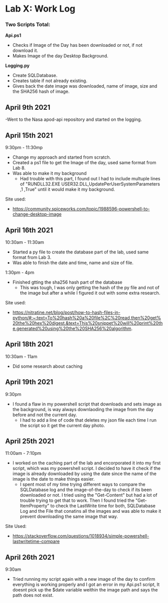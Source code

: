 # Lab X: Work Log
### Two Scripts Total: 
**Api.ps1**
- Checks if Image of the Day has been downloaded or not, if not download it.
- Makes Image of the day Desktop Background.

**Logging.py**
- Create SQLDatabase.
- Creates table if not already existing.
- Gives back the date image was downloaded, name of image, size and the SHA256 hash of image.

## April 9th 2021
-Went to the Nasa apod-api repository and started on the logging. 

## April 15th 2021
9:30pm - 11:30mp 
- Change my approach and started from scratch.
- Created a ps1 file to get the Image of the day, used same format from Lab 8. 
- Was able to make it my background
  - Had trouble with this part, I found out I had to include multuple lines of "RUNDLL32.EXE USER32.DLL,UpdatePerUserSystemParameters ,1 ,True" until it would make it my background.
 
 Site used:
 - https://community.spiceworks.com/topic/1988596-powershell-to-change-desktop-image

## April 16th 2021  
10:30am - 11:30am
- Started a py file to create the database part of the lab, used same format from Lab 3.
- Was able to finish the date and time, name and size of file.

1:30pm - 4pm
- Finished gtting the sha256 hash part of the database
  - This was tough, I was only getting the hash of the py file and not of the image but after a while I figured it out with some extra research. 
  
Site used:  
- https://nitratine.net/blog/post/how-to-hash-files-in-python/#:~:text=To%20hash%20a%20file%2C%20read,then%20get%20the%20hex%20digest.&text=This%20snippet%20will%20print%20the,generated%20using%20the%20SHA256%20algorithm.

## April 18th 2021
10:30am - 11am
- Did some research about caching

## April 19th 2021
9:30pm
- I found a flaw in my powershell script that downloads and sets image as the background, is way always downlaoding the image from the day before and not the current day.
  - I had to add a line of code that deletes my json file each time I run the script so it get the current day photo. 

## April 25th 2021
11:00am - 7:10pm
- I worked on the caching part of the lab and encorporated it into my first script, which was my powershell script. I decided to have it check if the image is already downloaded by using the date since the name of the image is the date to make things easier. 
  - I spent most of my time trying different ways to compare the SQLDatabase log and the image-of-the-day to check if its been downloaded or not. I tried using the "Get-Content" but had a lot of trouble trying to get that to work. Then I found tried the "Get-ItemProperty" to check the LastWrite time for both, SQLDatabase Log and the File that conatins all the images and was able to make it prevent downloading the same image that way. 

Site Used:
 - https://stackoverflow.com/questions/1018934/simple-powershell-lastwritetime-compare

## April 26th 2021
9:30am
- Tried running my script again with a new image of the day to confirm everything is working properly and I got an error in my Api.ps1 script, It doesnt pick up the $date variable weithin the image path and says the path does not exist.
